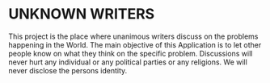 

# UNKNOWN WRITERS 
                 
This project is the place where unanimous writers discuss on the problems happening in the World.
The main objective of this Application is to let other people know on what they think on the specific problem.
Discussions will never hurt any individual or any political parties or any religions.
We will never disclose the persons identity.
